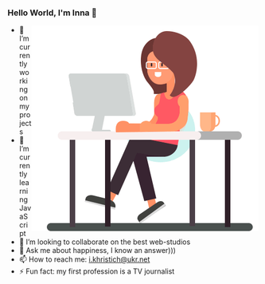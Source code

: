 ### Hello World, I'm Inna 👋
 
 <img align="right" alt="GIF" src="https://github.com/InnaKhristich/InnaKhristich/blob/main/Coder.gif?raw=true" width="456" height="412" />

- 🔭 I’m currently working on my projects
- 🌱 I’m currently learning JavaScript
- 👯 I’m looking to collaborate on the best web-studios
- 💬 Ask me about happiness, I know an answer)))
- 📫 How to reach me: i.khristich@ukr.net
- ⚡ Fun fact: my first profession is a TV journalist

